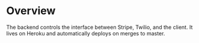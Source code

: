 # Overview
The backend controls the interface between Stripe, Twilio, and the client. It lives on Heroku and automatically deploys on merges to master.
